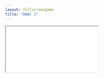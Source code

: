 ```yaml
---
layout: fullscreengame
title: "ONAC 2"
---
```

<iframe src="game.html" width="auto" height="auto" allowfullscreen>
<a href="https://discord.gg/vUFQxXYhjz">Support the devs!</a>